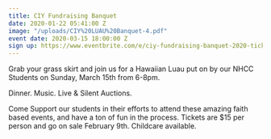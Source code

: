 ```yaml
---
title: CIY Fundraising Banquet
date: 2020-01-22 05:41:00 Z
image: "/uploads/CIY%20LUAU%20Banquet-4.pdf"
event date: 2020-03-15 18:00:00 Z
sign up: https://www.eventbrite.com/e/ciy-fundraising-banquet-2020-tickets-90984500089
---
```


Grab your grass skirt and join us for a Hawaiian Luau put on by our NHCC Students on Sunday, March 15th from 6-8pm.
 
Dinner. Music. Live & Silent Auctions. 

Come Support our students in their efforts to attend these amazing faith based events, and have a ton of fun in the process. Tickets are $15 per person and go on sale February 9th. Childcare available.